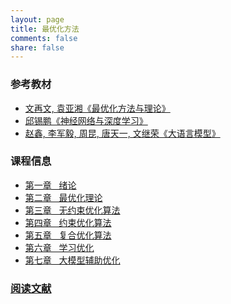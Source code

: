 ```yaml
---
layout: page
title: 最优化方法
comments: false
share: false
---
```




### 参考教材
* <a href="http://faculty.bicmr.pku.edu.cn/~wenzw/optbook.html" class="textlink" target="_blank"> 文再文, 袁亚湘《最优化方法与理论》</a><br>
* <a href="https://nndl.github.io/" class="textlink" target="_blank"> 邱锡鹏《神经网络与深度学习》 </a><br>
* <a href="https://llmbook-zh.github.io/" class="textlink" target="_blank"> 赵鑫, 李军毅, 周昆, 唐天一, 文继荣《大语言模型》 </a><br>



### 课程信息 
* <a href="../OPT/绪论.pdf" class="textlink" target="_blank">  第一章 &nbsp;  绪论<br>
* <a href="../OPT/最优化理论.pdf" class="textlink" target="_blank">  第二章 &nbsp;  最优化理论<br>
* <a href="../OPT/无约束优化算法.pdf" class="textlink" target="_blank">  第三章 &nbsp;  无约束优化算法<br>
* <a href="../OPT/约束优化算法.pdf" class="textlink" target="_blank">  第四章 &nbsp;  约束优化算法<br>
* <a href="../OPT/复合优化算法.pdf" class="textlink" target="_blank">  第五章 &nbsp;  复合优化算法<br>
* <a href="../OPT/学习优化.pdf" class="textlink" target="_blank">  第六章 &nbsp;  学习优化<br>
* <a href="../OPT/大模型辅助优化.pdf" class="textlink" target="_blank">  第七章 &nbsp;  大模型辅助优化<br>


### 阅读文献
